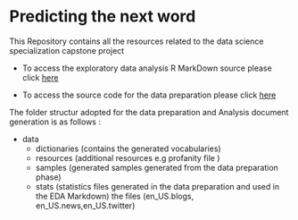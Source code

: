 # Predicting the next word

This Repository contains all the resources related to the data science specialization capstone project 

- To access the exploratory data analysis R MarkDown source please click [here](https://github.com/moufkir/datasciencejhu_capstone/blob/master/capstone_v1.5.RMD)

- To access the source code for the data preparation please click [here](https://github.com/moufkir/datasciencejhu_capstone/blob/master/data_preparation.R)

The folder structur adopted for the data preparation and Analysis document generation is as follows :

 - data
     - dictionaries (contains the generated vocabularies)
     - resources (additional resources e.g profanity file )
     - samples (generated samples generated from the data preparation phase)
     - stats (statistics files generated in the data preparation and used in the EDA Markdown)
     the files (en_US.blogs, en_US.news,en_US.twitter) 
     
     
         